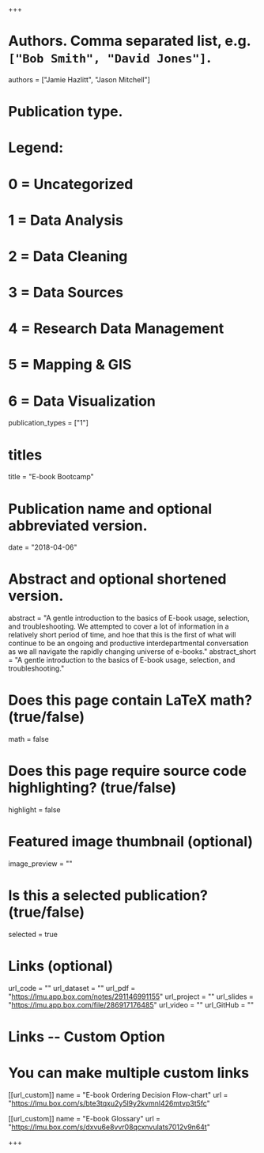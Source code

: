 +++

# Authors. Comma separated list, e.g. `["Bob Smith", "David Jones"]`.
authors = ["Jamie Hazlitt", "Jason Mitchell"]

# Publication type.
# Legend:
# 0 = Uncategorized
# 1 = Data Analysis
# 2 = Data Cleaning
# 3 = Data Sources
# 4 = Research Data Management
# 5 = Mapping & GIS
# 6 = Data Visualization
publication_types = ["1"]

# titles
title = "E-book Bootcamp"

# Publication name and optional abbreviated version.

date = "2018-04-06"

# Abstract and optional shortened version.
abstract = "A gentle introduction to the basics of E-book usage, selection, and troubleshooting. We attempted to cover a lot of information in a relatively short period of time, and hoe that this is the first of what will continue to be an ongoing and productive interdepartmental conversation as we all navigate the rapidly changing universe of e-books."
abstract_short = "A gentle introduction to the basics of E-book usage, selection, and troubleshooting."

# Does this page contain LaTeX math? (true/false)
math = false

# Does this page require source code highlighting? (true/false)
highlight = false

# Featured image thumbnail (optional)
image_preview = ""

# Is this a selected publication? (true/false)
selected = true

# Links (optional)
url_code = ""
url_dataset = ""
url_pdf = "https://lmu.app.box.com/notes/291146991155"
url_project = ""
url_slides = "https://lmu.app.box.com/file/286917176485"
url_video = ""
url_GitHub = ""

# Links -- Custom Option
# You can make multiple custom links
[[url_custom]]
name = "E-book Ordering Decision Flow-chart"
url = "https://lmu.box.com/s/bte3tqxu2y5l9y2kvmnl426mtvp3t5fc"

[[url_custom]]
name = "E-book Glossary"
url = "https://lmu.box.com/s/dxvu6e8vvr08qcxnvulats7012v9n64t"

+++

